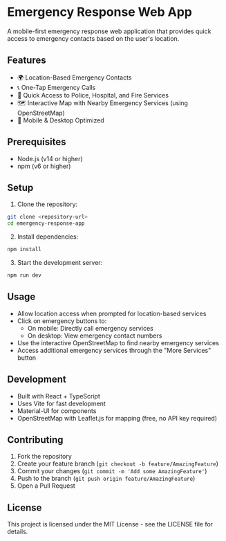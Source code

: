 # Emergency Response Web App

A mobile-first emergency response web application that provides quick access to emergency contacts based on the user's location.

## Features

- 🌍 Location-Based Emergency Contacts
- 📞 One-Tap Emergency Calls
- 🚨 Quick Access to Police, Hospital, and Fire Services
- 🗺️ Interactive Map with Nearby Emergency Services (using OpenStreetMap)
- 📱 Mobile & Desktop Optimized

## Prerequisites

- Node.js (v14 or higher)
- npm (v6 or higher)

## Setup

1. Clone the repository:
```bash
git clone <repository-url>
cd emergency-response-app
```

2. Install dependencies:
```bash
npm install
```

3. Start the development server:
```bash
npm run dev
```

## Usage

- Allow location access when prompted for location-based services
- Click on emergency buttons to:
  - On mobile: Directly call emergency services
  - On desktop: View emergency contact numbers
- Use the interactive OpenStreetMap to find nearby emergency services
- Access additional emergency services through the "More Services" button

## Development

- Built with React + TypeScript
- Uses Vite for fast development
- Material-UI for components
- OpenStreetMap with Leaflet.js for mapping (free, no API key required)

## Contributing

1. Fork the repository
2. Create your feature branch (`git checkout -b feature/AmazingFeature`)
3. Commit your changes (`git commit -m 'Add some AmazingFeature'`)
4. Push to the branch (`git push origin feature/AmazingFeature`)
5. Open a Pull Request

## License

This project is licensed under the MIT License - see the LICENSE file for details.
